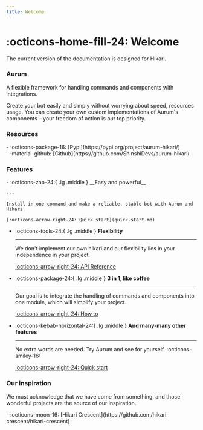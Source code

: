 ```yaml
---
title: Welcome
---
```


# :octicons-home-fill-24: Welcome
The current version of the documentation is designed for Hikari. 

### Aurum
A flexible framework for handling commands and components with integrations.

Create your bot easily and simply without worrying about speed, resources usage. You can create your own custom implementations of Aurum's components – your freedom of action is our top priority.

### Resources
<div class="grid cards" markdown>
  - :octicons-package-16: [Pypi](https://pypi.org/project/aurum-hikari/)<br>
  - :material-github: [Github](https://github.com/ShinshiDevs/aurum-hikari)<br>
</div>

### Features
<div class="grid cards" markdown>
-   :octicons-zap-24:{ .lg .middle } __Easy and powerful__

    ---

    Install in one command and make a reliable, stable bot with Aurum and Hikari.

    [:octicons-arrow-right-24: Quick start](quick-start.md)

-   :octicons-tools-24:{ .lg .middle } __Flexibility__

    ---

    We don't implement our own hikari and our flexibility lies in your independence in your project.

    [:octicons-arrow-right-24: API Reference](reference/client/client.md)

-   :octicons-package-24:{ .lg .middle } __3 in 1, like coffee__

    ---

    Our goal is to integrate the handling of commands and components into one module, 
    which will simplify your project.

    [:octicons-arrow-right-24: How to](quick-start.md#how-to)

-   :octicons-kebab-horizontal-24:{ .lg .middle } __And many-many other features__

    ---

    No extra words are needed. Try Aurum and see for yourself. :octicons-smiley-16:


    [:octicons-arrow-right-24: Quick start](quick-start.md)
</div>

### Our inspiration
We must acknowledge that we have come from something, and those wonderful projects are the source of our inspiration.
<div class="grid cards" markdown>
  - :octicons-moon-16: [Hikari Crescent](https://github.com/hikari-crescent/hikari-crescent)<br>
</div>
